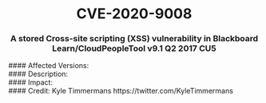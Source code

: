 # <center>CVE-2020-9008</center>

###  <center>A stored Cross-site scripting (XSS) vulnerability in Blackboard Learn/CloudPeopleTool v9.1 Q2 2017 CU5 </center>

<div>
</div>
#### Affected Versions:


<div>
</div>
#### Description:


<div>
</div>
#### Impact:


<div>
</div>
#### Credit:
Kyle Timmermans
https://twitter.com/KyleTimmermans
